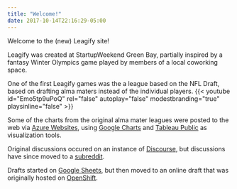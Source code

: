 ```yaml
---
title: "Welcome!"
date: 2017-10-14T22:16:29-05:00
---
```

Welcome to the (new) Leagify site!

Leagify was created at StartupWeekend Green Bay, partially inspired by a fantasy Winter Olympics game played by members of a local coworking space.

<!--more-->

One of the first Leagify games was the a league based on the NFL Draft, based on drafting alma maters instead of the individual players.
{{< youtube id="Emo5tp9uPoQ" rel="false" autoplay="false" modestbranding="true" playsinline="false" >}}

Some of the charts from the original alma mater leagues were posted to the web via [Azure Websites](http://draftcharts.azurewebsites.net/), using [Google Charts](https://developers.google.com/chart/) and [Tableau Public](https://public.tableau.com/en-us/s/) as visualization tools.

Original discussions occured on an instance of [Discourse](https://www.discourse.org/), but discussions have since moved to a [subreddit](https://www.reddit.com/r/leagify/).

Drafts started on [Google Sheets](https://www.google.com/sheets/about/), but then moved to an online draft that was originally hosted on [OpenShift](https://www.openshift.com/).
